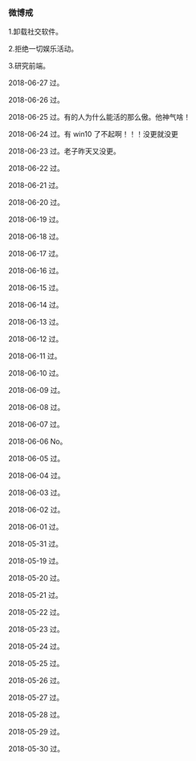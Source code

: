 ### 微博戒

1.卸载社交软件。

2.拒绝一切娱乐活动。

3.研究前端。

2018-06-27 过。

2018-06-26 过。

2018-06-25 过。有的人为什么能活的那么傲。他神气啥！

2018-06-24 过。有 win10 了不起啊！！！没更就没更

2018-06-23 过。老子昨天又没更。

2018-06-22 过。

2018-06-21 过。

2018-06-20 过。

2018-06-19 过。

2018-06-18 过。

2018-06-17 过。

2018-06-16 过。

2018-06-15 过。

2018-06-14 过。

2018-06-13 过。

2018-06-12 过。

2018-06-11 过。 

2018-06-10 过。

2018-06-09 过。

2018-06-08 过。

2018-06-07 过。

2018-06-06 No。

2018-06-05 过。

2018-06-04 过。

2018-06-03 过。

2018-06-02 过。

2018-06-01 过。

2018-05-31 过。

2018-05-19 过。
             
2018-05-20 过。

2018-05-21 过。

2018-05-22 过。

2018-05-23 过。

2018-05-24 过。

2018-05-25 过。

2018-05-26 过。

2018-05-27 过。 

2018-05-28 过。 

2018-05-29 过。 

2018-05-30 过。
